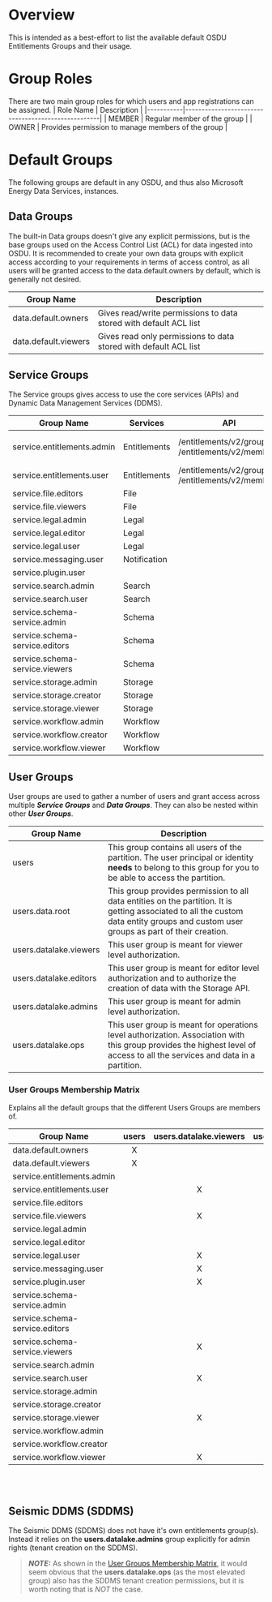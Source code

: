 # Overview
This is intended as a best-effort to list the available default OSDU Entitlements Groups and their usage.

# Group Roles
There are two main group roles for which users and app registrations can be assigned.
| Role Name | Description                                        |
|-----------|----------------------------------------------------|
| MEMBER    | Regular member of the group                        |
| OWNER     | Provides permission to manage members of the group |

# Default Groups
The following groups are default in any OSDU, and thus also Microsoft Energy Data Services, instances.

## Data Groups
The built-in Data groups doesn't give any explicit permissions, but is the base groups used on the Access Control List (ACL) for data ingested into OSDU. It is recommended to create your own data groups with explicit access according to your requirements in terms of access control, as all users will be granted access to the data.default.owners by default, which is generally not desired.

Group Name                   | Description
-----------------------------|------------------
data.default.owners          | Gives read/write permissions to data stored with default ACL list
data.default.viewers         | Gives read only permissions to data stored with default ACL list

## Service Groups
The Service groups gives access to use the core services (APIs) and Dynamic Data Management Services (DDMS).

Group Name                    | Services         | API                      | Permissions 
------------------------------|------------------|--------------------------|-----------------------------
service.entitlements.admin    | Entitlements     | /entitlements/v2/groups<br>/entitlements/v2/members | GET, POST, PATCH, DELETE
service.entitlements.user     | Entitlements     | /entitlements/v2/groups<br>/entitlements/v2/members | GET
service.file.editors          | File             | |
service.file.viewers          | File             | |
service.legal.admin           | Legal            | |
service.legal.editor          | Legal            | |
service.legal.user            | Legal            | |
service.messaging.user        | Notification     | |
service.plugin.user           | | | 
service.search.admin          | Search           | |
service.search.user           | Search           | |
service.schema-service.admin  | Schema           | | 
service.schema-service.editors| Schema           | | 
service.schema-service.viewers| Schema           | |
service.storage.admin         | Storage          | |
service.storage.creator       | Storage          | |
service.storage.viewer        | Storage          | |
service.workflow.admin        | Workflow         | | 
service.workflow.creator      | Workflow         | | 
service.workflow.viewer       | Workflow         | | 

## User Groups
User groups are used to gather a number of users and grant access across multiple ***Service Groups*** and ***Data Groups***. They can also be nested within other ***User Groups***. 

Group Name             | Description
-----------------------|-------------
users                  | This group contains all users of the partition. The user principal or identity **needs** to belong to this group for you to be able to access the partition.
users.data.root        | This group provides permission to all data entities on the partition. It is getting associated to all the custom data entity groups and custom user groups as part of their creation.
users.datalake.viewers | This user group is meant for viewer level authorization.
users.datalake.editors | This user group is meant for editor level authorization and to authorize the creation of data with the Storage API.
users.datalake.admins  | This user group is meant for admin level authorization.
users.datalake.ops     | This user group is meant for operations level authorization. Association with this group provides the highest level of access to all the services and data in a partition.

### User Groups Membership Matrix
Explains all the default groups that the different Users Groups are members of.

Group Name                     | users | users.datalake.viewers | users.datalake.editors | users.datalake.admins | users.datalake.ops
 ------------------------------|:-----:|:----------------------:|:----------------------:|:---------------------:|:------------------:
data.default.owners            |   X   |                        |                        |                       | 
data.default.viewers           |   X   |                        |                        |                       | 
service.entitlements.admin     |       |                        |                        |         **X**         |          X
service.entitlements.user      |       |          X             |           X            |           X           |          X
service.file.editors           |       |                        |         **X**          |           X           |          X
service.file.viewers           |       |          X             |           X            |           X           |          X
service.legal.admin            |       |                        |                        |                       |        **X**
service.legal.editor           |       |                        |         **X**          |           X           |          X
service.legal.user             |       |          X             |           X            |           X           |          X
service.messaging.user         |       |          X             |           X            |           X           |          X
service.plugin.user            |       |          X             |           X            |           X           |          X
service.schema-service.admin   |       |                        |                        |                       |        **X**
service.schema-service.editors |       |                        |         **X**          |           X           |          X
service.schema-service.viewers |       |          X             |           X            |           X           |          X
service.search.admin           |       |                        |                        |         **X**         |          X
service.search.user            |       |          X             |           X            |           X           |          X
service.storage.admin          |       |                        |                        |                       |        **X**
service.storage.creator        |       |                        |         **X**          |           X           |          X
service.storage.viewer         |       |          X             |           X            |           X           |          X
service.workflow.admin         |       |                        |                        |         **X**         |          X
service.workflow.creator       |       |                        |         **X**          |           X           |          X
service.workflow.viewer        |       |          X             |           X            |           X           |          X
<br><br>

## Seismic DDMS (SDDMS)
The Seismic DDMS (SDDMS) does not have it's own entitlements group(s). Instead it relies on the **users.datalake.admins** group explicitly for admin rights (tenant creation on the SDDMS). 

> **_NOTE:_** As shown in the [User Groups Membership Matrix](#user-groups-membership-matrix), it would seem obvious that the **users.datalake.ops** (as the most elevated group) also has the SDDMS tenant creation permissions, but it is worth noting that is *NOT* the case.